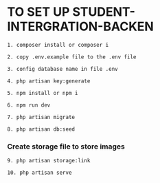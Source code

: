 # TO SET UP STUDENT-INTERGRATION-BACKEN 

```
1. composer install or composer i
```
```
2. copy .env.example file to the .env file
```
```
3. config database name in file .env
```
```
4. php artisan key:generate
```
```
5. npm install or npm i
```
```
6. npm run dev
```
```
7. php artisan migrate
```
```
8. php artisan db:seed
```
### Create storage file to store images
```
9. php artisan storage:link
```
```
10. php artisan serve
```
